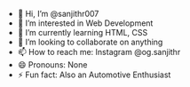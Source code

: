 - 👋 Hi, I’m @sanjithr007
- 👀 I’m interested in Web Development
- 🌱 I’m currently learning HTML, CSS
- 💞️ I’m looking to collaborate on anything
- 📫 How to reach me: Instagram @og.sanjithr
- 😄 Pronouns: None
- ⚡ Fun fact: Also an Automotive Enthusiast

<!---
sanjithr007/sanjithr007 is a ✨ special ✨ repository because its `README.md` (this file) appears on your GitHub profile.
You can click the Preview link to take a look at your changes.
--->

